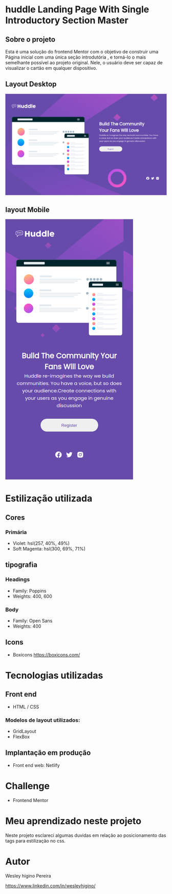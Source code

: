 # huddle Landing Page With Single Introductory Section Master


## Sobre o projeto

Esta é uma solução do frontend Mentor com o objetivo de construir uma Página inicial com uma única seção introdutória , e torná-lo o mais semelhante possível ao projeto original. Nele, o usuário deve ser capaz de visualizar o cartão em qualquer dispositivo.


## Layout Desktop

![Getting Started](./images/huddledesktop.png)

## layout Mobile

![Getting Started](./images/huddlemobile.png)

# Estilização utilizada

## Cores

### Primária

- Violet: hsl(257, 40%, 49%)
- Soft Magenta: hsl(300, 69%, 71%)

## tipografia

### Headings

- Family: Poppins
- Weights: 400, 600

### Body

- Family: Open Sans
- Weights: 400

## Icons

- Boxicons 
  https://boxicons.com/


# Tecnologias utilizadas

## Front end

- HTML / CSS 

### Modelos de layout utilizados:

- GridLayout
- FlexBox

## Implantação em produção

- Front end web: Netlify
  
# Challenge

- Frontend Mentor
  
# Meu aprendizado neste projeto
  
  Neste projeto esclareci algumas duvidas em relação ao posicionamento das tags para estilização no css. 
  
# Autor

Wesley higino Pereira

https://www.linkedin.com/in/wesleyhigino/
